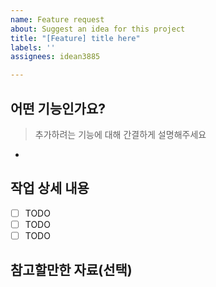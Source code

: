 ```yaml
---
name: Feature request
about: Suggest an idea for this project
title: "[Feature] title here"
labels: ''
assignees: idean3885

---
```


## 어떤 기능인가요?

> 추가하려는 기능에 대해 간결하게 설명해주세요
* 

## 작업 상세 내용

- [ ] TODO
- [ ] TODO
- [ ] TODO

## 참고할만한 자료(선택)
